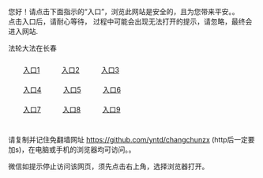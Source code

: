 您好！请点击下面指示的“入口”，浏览此网站是安全的，且为您带来平安。。 <br/>
点击入口后，请耐心等待， 过程中可能会出现无法打开的提示，请忽略，最终会进入网站. </br>

法轮大法在长春<br/>
<div style="padding:10px"><a style="margin:20px" target="_blank" href="https://d3pfb7frwfz2la.cloudfront.net/2Qpsp?obwbtrz" id="ccLink1" rel="nofollow">入口1</a> <a target="_blank" style="margin:20px" href="https://d2uehb8eujzsw.cloudfront.net/2Qpsp?bcibqt" id="ccLink2" rel="nofollow">入口2</a> <a style="margin:20px" target="_blank" href="https://d3lz64gtcrgk2g.cloudfront.net/2Qpsp?sbppxgij" id="ccLink3" rel="nofollow">入口3</a></div>

<div style="padding:10px" ><a style="margin:20px" target="_blank" href="https://d3pfb7frwfz2la.cloudfront.net/2Qpsp?obwbtrz" id="ccLink4" rel="nofollow">入口4</a> <a style="margin:20px" href="https://d2uehb8eujzsw.cloudfront.net/2Qpsp?bcibqt" target="_blank" id="ccLink5" rel="nofollow">入口5</a> <a style="margin:20px" href="https://d3lz64gtcrgk2g.cloudfront.net/2Qpsp?sbppxgij" target="_blank" id="ccLink6" rel="nofollow">入口6</a></div>

<div style="padding:10px"><a style="margin:20px" target="_blank" href="https://d3pfb7frwfz2la.cloudfront.net/2Qpsp?obwbtrz" id="ccLink7" rel="nofollow">入口7</a> <a style="margin:20px" href="https://d2uehb8eujzsw.cloudfront.net/2Qpsp?bcibqt" target="_blank" id="ccLink8" rel="nofollow">入口8</a> <a style="margin:20px" target="_blank" href="https://d3lz64gtcrgk2g.cloudfront.net/2Qpsp?sbppxgij" id="ccLink9" rel="nofollow">入口9</a></div>

<br/>



请复制并记住免翻墙网址 https://github.com/yntd/changchunzx (http后一定要加s)，在电脑或手机的浏览器均可访问。。<br/>

微信如提示停止访问该网页，须先点击右上角，选择浏览器打开。

